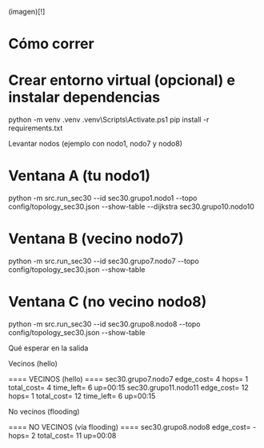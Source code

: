 (imagen)[!]
# Cómo correr

# Crear entorno virtual (opcional) e instalar dependencias

python -m venv .venv
.venv\Scripts\Activate.ps1
pip install -r requirements.txt

Levantar nodos (ejemplo con nodo1, nodo7 y nodo8)

# Ventana A (tu nodo1)
python -m src.run_sec30 --id sec30.grupo1.nodo1 --topo config/topology_sec30.json --show-table --dijkstra sec30.grupo10.nodo10

# Ventana B (vecino nodo7)
python -m src.run_sec30 --id sec30.grupo7.nodo7 --topo config/topology_sec30.json --show-table

# Ventana C (no vecino nodo8)
python -m src.run_sec30 --id sec30.grupo8.nodo8 --topo config/topology_sec30.json --show-table


Qué esperar en la salida

Vecinos (hello)

==== VECINOS (hello) ====
sec30.grupo7.nodo7    edge_cost=  4  hops= 1  total_cost=  4  time_left= 6  up=00:15
sec30.grupo11.nodo11  edge_cost= 12  hops= 1  total_cost= 12  time_left= 6  up=00:15


No vecinos (flooding)

==== NO VECINOS (vía flooding) ====
sec30.grupo8.nodo8    edge_cost= -   hops= 2  total_cost= 11  up=00:08
